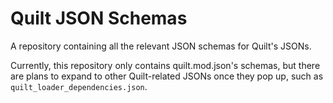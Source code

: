# Quilt JSON Schemas

A repository containing all the relevant JSON schemas for Quilt's JSONs.

Currently, this repository only contains quilt.mod.json's schemas, but there are plans to expand to other Quilt-related JSONs once they pop up, such as `quilt_loader_dependencies.json`.